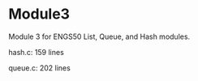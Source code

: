 # Module3
Module 3 for ENGS50
List, Queue, and Hash modules.

hash.c: 159 lines

queue.c: 202 lines
